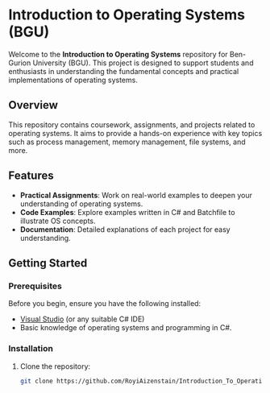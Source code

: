 # Introduction to Operating Systems (BGU)

Welcome to the **Introduction to Operating Systems** repository for Ben-Gurion University (BGU). This project is designed to support students and enthusiasts in understanding the fundamental concepts and practical implementations of operating systems.

## Overview

This repository contains coursework, assignments, and projects related to operating systems. It aims to provide a hands-on experience with key topics such as process management, memory management, file systems, and more.

## Features

- **Practical Assignments**: Work on real-world examples to deepen your understanding of operating systems.
- **Code Examples**: Explore examples written in C# and Batchfile to illustrate OS concepts.
- **Documentation**: Detailed explanations of each project for easy understanding.

## Getting Started

### Prerequisites

Before you begin, ensure you have the following installed:
- [Visual Studio](https://visualstudio.microsoft.com/) (or any suitable C# IDE)
- Basic knowledge of operating systems and programming in C#.

### Installation

1. Clone the repository:
   ```bash
   git clone https://github.com/RoyiAizenstain/Introduction_To_Operating_Systems_BGU.git
